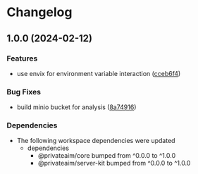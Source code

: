 # Changelog

## 1.0.0 (2024-02-12)


### Features

* use envix for environment variable interaction ([cceb6f4](https://github.com/PrivateAIM/hub/commit/cceb6f4842b937ee02bbd1ba3dcaadb0e3b52131))


### Bug Fixes

* build minio bucket for analysis ([8a74916](https://github.com/PrivateAIM/hub/commit/8a74916cd828b54b0bb1fbbe5cca5c7231924e7d))


### Dependencies

* The following workspace dependencies were updated
  * dependencies
    * @privateaim/core bumped from ^0.0.0 to ^1.0.0
    * @privateaim/server-kit bumped from ^0.0.0 to ^1.0.0

